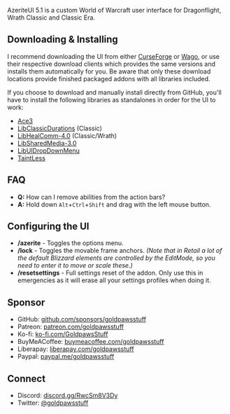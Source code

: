 AzeriteUI 5.1 is a custom World of Warcraft user interface for Dragonflight, Wrath Classic and Classic Era.

## Downloading & Installing
I recommend downloading the UI from either [CurseForge](https://www.curseforge.com/wow/addons/azeriteui) or [Wago](https://addons.wago.io/addons/azeriteui), or use their respective download clients which provides the same versions and installs them automatically for you. Be aware that only these download locations provide finished packaged addons with all libraries included.

If you choose to download and manually install directly from GitHub, you'll have to install the following libraries as standalones in order for the UI to work:
- [Ace3](https://www.curseforge.com/wow/addons/ace3)
- [LibClassicDurations](https://www.curseforge.com/wow/addons/libclassicdurations) (Classic)
- [LibHealComm-4.0](https://www.curseforge.com/wow/addons/libhealcomm-4-0) (Classic/Wrath)
- [LibSharedMedia-3.0](https://www.curseforge.com/wow/addons/libsharedmedia-3-0)
- [LibUIDropDownMenu](https://www.curseforge.com/wow/addons/libuidropdownmenu)
- [TaintLess](https://www.townlong-yak.com/addons/taintless)

## FAQ
- **Q:** How can I remove abilities from the action bars?
- **A:** Hold down `Alt`+`Ctrl`+`Shift` and drag with the left mouse button.

## Configuring the UI
- **/azerite** - Toggles the options menu.
- **/lock** - Toggles the movable frame anchors. *(Note that in Retail a lot of the default Blizzard elements are controlled by the EditMode, so you need to enter it to move or scale these.)*
- **/resetsettings** - Full settings reset of the addon. Only use this in emergencies as it will erase all your settings profiles when doing it.

## Sponsor
- GitHub: [github.com/sponsors/goldpawsstuff](https://github.com/sponsors/goldpawsstuff)
- Patreon: [patreon.com/goldpawsstuff](https://www.patreon.com/goldpawsstuff)
- Ko-fi: [ko-fi.com/GoldpawsStuff](https://ko-fi.com/goldpawsstuff)
- BuyMeACoffee: [buymeacoffee.com/goldpawsstuff](https://www.buymeacoffee.com/goldpawsstuff)
- Liberapay: [liberapay.com/goldpawsstuff](https://liberapay.com/goldpawsstuff)
- Paypal: [paypal.me/goldpawsstuff](https://www.paypal.me/goldpawsstuff)

## Connect
- Discord: [discord.gg/RwcSm8V3Dy](https://discord.gg/RwcSm8V3Dy)
- Twitter: [@goldpawsstuff](https://twitter.com/goldpawsstuff)
